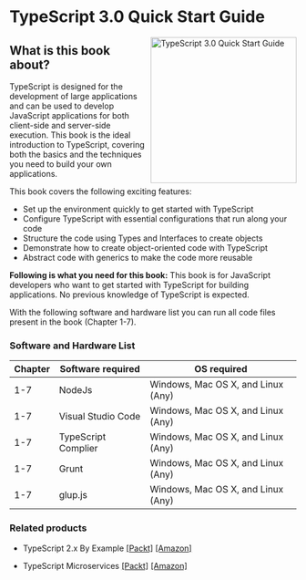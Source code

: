 # TypeScript 3.0 Quick Start Guide

<a href="https://www.packtpub.com/application-development/typescript-30-quick-start-guide?utm_source=github&utm_medium=repository&utm_campaign=9781789345575"><img src="https://dz13w8afd47il.cloudfront.net/sites/default/files/imagecache/ppv4_main_book_cover/cover_11153.png" alt="TypeScript 3.0 Quick Start Guide" height="256px" align="right"></a>

## What is this book about?

TypeScript is designed for the development of large applications and can be used to develop JavaScript applications for both client-side and server-side execution. This book is the ideal introduction to TypeScript, covering both the basics and the techniques you need to build your own applications.

This book covers the following exciting features:

- Set up the environment quickly to get started with TypeScript
- Configure TypeScript with essential configurations that run along your code
- Structure the code using Types and Interfaces to create objects
- Demonstrate how to create object-oriented code with TypeScript
- Abstract code with generics to make the code more reusable

**Following is what you need for this book:**
This book is for JavaScript developers who want to get started with TypeScript for building applications. No previous knowledge of TypeScript is expected.

With the following software and hardware list you can run all code files present in the book (Chapter 1-7).

### Software and Hardware List

| Chapter | Software required   | OS required                        |
| ------- | ------------------- | ---------------------------------- |
| 1-7     | NodeJs              | Windows, Mac OS X, and Linux (Any) |
| 1-7     | Visual Studio Code  | Windows, Mac OS X, and Linux (Any) |
| 1-7     | TypeScript Complier | Windows, Mac OS X, and Linux (Any) |
| 1-7     | Grunt               | Windows, Mac OS X, and Linux (Any) |
| 1-7     | glup.js             | Windows, Mac OS X, and Linux (Any) |

### Related products

- TypeScript 2.x By Example [[Packt]](https://www.packtpub.com/application-development/typescript-2x-example?utm_source=github&utm_medium=repository&utm_campaign=9781787280038) [[Amazon]](https://www.amazon.com/dp/1788293770)

- TypeScript Microservices [[Packt]](https://www.packtpub.com/application-development/typescript-microservices?utm_source=github&utm_medium=repository&utm_campaign=9781788830751) [[Amazon]](https://www.amazon.com/dp/178883075X)
